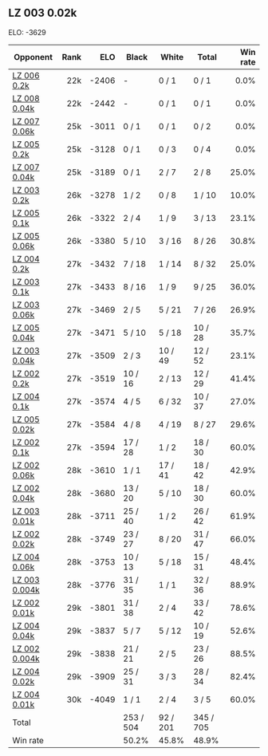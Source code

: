 ## LZ 003 0.02k ##

ELO: -3629

Opponent | Rank | ELO | Black | White | Total | Win rate
---------|-----:|----:|-------|-------|-------|-------:
[LZ 006 0.2k](LZ%20006%200.2k.md) | 22k | -2406 | - | 0 / 1 | 0 / 1 | 0.0%
[LZ 008 0.04k](LZ%20008%200.04k.md) | 22k | -2442 | - | 0 / 1 | 0 / 1 | 0.0%
[LZ 007 0.06k](LZ%20007%200.06k.md) | 25k | -3011 | 0 / 1 | 0 / 1 | 0 / 2 | 0.0%
[LZ 005 0.2k](LZ%20005%200.2k.md) | 25k | -3128 | 0 / 1 | 0 / 3 | 0 / 4 | 0.0%
[LZ 007 0.04k](LZ%20007%200.04k.md) | 25k | -3189 | 0 / 1 | 2 / 7 | 2 / 8 | 25.0%
[LZ 003 0.2k](LZ%20003%200.2k.md) | 26k | -3278 | 1 / 2 | 0 / 8 | 1 / 10 | 10.0%
[LZ 005 0.1k](LZ%20005%200.1k.md) | 26k | -3322 | 2 / 4 | 1 / 9 | 3 / 13 | 23.1%
[LZ 005 0.06k](LZ%20005%200.06k.md) | 26k | -3380 | 5 / 10 | 3 / 16 | 8 / 26 | 30.8%
[LZ 004 0.2k](LZ%20004%200.2k.md) | 27k | -3432 | 7 / 18 | 1 / 14 | 8 / 32 | 25.0%
[LZ 003 0.1k](LZ%20003%200.1k.md) | 27k | -3433 | 8 / 16 | 1 / 9 | 9 / 25 | 36.0%
[LZ 003 0.06k](LZ%20003%200.06k.md) | 27k | -3469 | 2 / 5 | 5 / 21 | 7 / 26 | 26.9%
[LZ 005 0.04k](LZ%20005%200.04k.md) | 27k | -3471 | 5 / 10 | 5 / 18 | 10 / 28 | 35.7%
[LZ 003 0.04k](LZ%20003%200.04k.md) | 27k | -3509 | 2 / 3 | 10 / 49 | 12 / 52 | 23.1%
[LZ 002 0.2k](LZ%20002%200.2k.md) | 27k | -3519 | 10 / 16 | 2 / 13 | 12 / 29 | 41.4%
[LZ 004 0.1k](LZ%20004%200.1k.md) | 27k | -3574 | 4 / 5 | 6 / 32 | 10 / 37 | 27.0%
[LZ 005 0.02k](LZ%20005%200.02k.md) | 27k | -3584 | 4 / 8 | 4 / 19 | 8 / 27 | 29.6%
[LZ 002 0.1k](LZ%20002%200.1k.md) | 27k | -3594 | 17 / 28 | 1 / 2 | 18 / 30 | 60.0%
[LZ 002 0.06k](LZ%20002%200.06k.md) | 28k | -3610 | 1 / 1 | 17 / 41 | 18 / 42 | 42.9%
[LZ 002 0.04k](LZ%20002%200.04k.md) | 28k | -3680 | 13 / 20 | 5 / 10 | 18 / 30 | 60.0%
[LZ 003 0.01k](LZ%20003%200.01k.md) | 28k | -3711 | 25 / 40 | 1 / 2 | 26 / 42 | 61.9%
[LZ 002 0.02k](LZ%20002%200.02k.md) | 28k | -3749 | 23 / 27 | 8 / 20 | 31 / 47 | 66.0%
[LZ 004 0.06k](LZ%20004%200.06k.md) | 28k | -3753 | 10 / 13 | 5 / 18 | 15 / 31 | 48.4%
[LZ 003 0.004k](LZ%20003%200.004k.md) | 28k | -3776 | 31 / 35 | 1 / 1 | 32 / 36 | 88.9%
[LZ 002 0.01k](LZ%20002%200.01k.md) | 29k | -3801 | 31 / 38 | 2 / 4 | 33 / 42 | 78.6%
[LZ 004 0.04k](LZ%20004%200.04k.md) | 29k | -3837 | 5 / 7 | 5 / 12 | 10 / 19 | 52.6%
[LZ 002 0.004k](LZ%20002%200.004k.md) | 29k | -3838 | 21 / 21 | 2 / 5 | 23 / 26 | 88.5%
[LZ 004 0.02k](LZ%20004%200.02k.md) | 29k | -3909 | 25 / 31 | 3 / 3 | 28 / 34 | 82.4%
[LZ 004 0.01k](LZ%20004%200.01k.md) | 30k | -4049 | 1 / 1 | 2 / 4 | 3 / 5 | 60.0%
Total | | | 253 / 504 | 92 / 201 | 345 / 705 | 
Win rate| | | 50.2% | 45.8% | 48.9% | 
